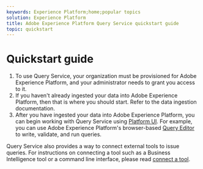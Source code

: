```yaml
---
keywords: Experience Platform;home;popular topics
solution: Experience Platform
title: Adobe Experience Platform Query Service quickstart guide
topic: quickstart
---
```


# Quickstart guide

1. To use Query Service, your organization must be provisioned for Adobe Experience Platform, and your administrator needs to grant you access to it. 
2. If you haven't already ingested your data into Adobe Experience Platform, then that is where you should start. Refer to the data ingestion documentation.
3. After you have ingested your data into Adobe Experience Platform, you can begin working with Query Service using [Platform UI](ui/overview.md). For example, you can use Adobe Experience Platform's browser-based [Query Editor](ui/user-guide.md) to write, validate, and run queries.


Query Service also provides a way to connect external tools to issue queries. For instructions on connecting a tool such as a Business Intelligence tool or a command line interface, please read [connect a tool](clients/overview.md). 

